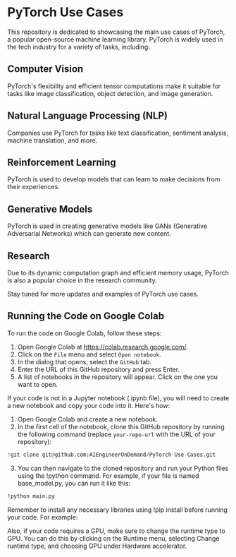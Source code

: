 # PyTorch Use Cases

This repository is dedicated to showcasing the main use cases of PyTorch, a popular open-source machine learning library. PyTorch is widely used in the tech industry for a variety of tasks, including:

## Computer Vision

PyTorch's flexibility and efficient tensor computations make it suitable for tasks like image classification, object detection, and image generation.

## Natural Language Processing (NLP)

Companies use PyTorch for tasks like text classification, sentiment analysis, machine translation, and more.

## Reinforcement Learning

PyTorch is used to develop models that can learn to make decisions from their experiences.

## Generative Models

PyTorch is used in creating generative models like GANs (Generative Adversarial Networks) which can generate new content.

## Research

Due to its dynamic computation graph and efficient memory usage, PyTorch is also a popular choice in the research community.

Stay tuned for more updates and examples of PyTorch use cases.

## Running the Code on Google Colab

To run the code on Google Colab, follow these steps:

1. Open Google Colab at https://colab.research.google.com/.
2. Click on the `File` menu and select `Open notebook`.
3. In the dialog that opens, select the `GitHub` tab.
4. Enter the URL of this GitHub repository and press Enter.
5. A list of notebooks in the repository will appear. Click on the one you want to open.

If your code is not in a Jupyter notebook (.ipynb file), you will need to create a new notebook and copy your code into it. Here's how:

1. Open Google Colab and create a new notebook.
2. In the first cell of the notebook, clone this GitHub repository by running the following command (replace `your-repo-url` with the URL of your repository):

```python
!git clone git@github.com:AIEngineerOnDemand/PyTorch-Use-Cases.git
```

3. You can then navigate to the cloned repository and run your Python files using the !python command. For example, if your file is named base_model.py, you can run it like this:
```bash
!python main.py
```
Remember to install any necessary libraries using !pip install before running your code. For example:

Also, if your code requires a GPU, make sure to change the runtime type to GPU. You can do this by clicking on the Runtime menu, selecting Change runtime type, and choosing GPU under Hardware accelerator.

```

